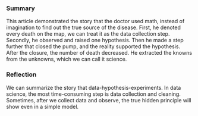 ### Summary
This article demonstrated the story that the doctor used math, instead of imagination to find out the true source of the disease. First, he denoted every death on the map, we can treat it as the data collection step. Secondly, he observed and raised one hypothesis. Then he made a step further that closed the pump, and the reality supported the hypothesis. After the closure, the number of death decreased. He extracted the knowns from the unknowns, which we can call it science.

### Reflection
We can summarize the story that data-hypothesis-experiments. In data science, the most time-consuming step is data collection and cleaning. Sometimes, after we collect data and observe, the true hidden principle will show even in a simple model.
